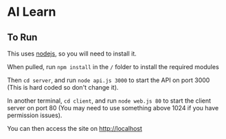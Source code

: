 # AI Learn

## To Run
This uses [nodejs](https://nodejs.org/en), so you will need to install it.

When pulled, run `npm install` in the `/` folder to install the required modules

Then `cd server`, and run `node api.js 3000` to start the API on port 3000 (This is hard coded so don't change it).

In another terminal, `cd client`, and run `node web.js 80` to start the client server on port 80 (You may need to use something above 1024 if you have permission issues).

You can then access the site on [http://localhost](http://localhost)